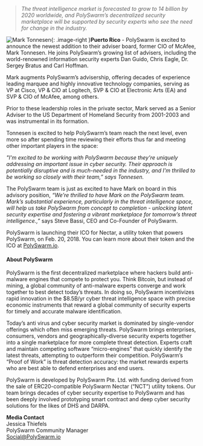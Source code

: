 > *The threat intelligence market is forecasted to grow to 14  billion by 2020 worldwide, and PolySwarm’s decentralized security marketplace will be supported by security experts who see the need for change in the industry.*

![Mark Tonnesen](/deprecated/images/team/markt.png){: .image-right }**Puerto Rico** - PolySwarm is excited to announce the newest addition to their adviser board, former CIO of McAfee, Mark Tonnesen. He joins PolySwarm’s growing list of advisers, including the world-renowned information security experts Dan Guido, Chris Eagle, Dr. Sergey Bratus and Carl Hoffman. 

Mark augments PolySwarm’s advisership, offering decades of experience leading marquee and highly innovative technology companies, serving as VP at Cisco, VP & CIO at Logitech, SVP & CIO at Electronic Arts (EA) and SVP & CIO of McAfee, among others.

Prior to these leadership roles in the private sector, Mark served as a Senior Adviser to the US Department of Homeland Security from 2001-2003 and was instrumental in its formation.

Tonnesen is excited to help PolySwarm’s team reach the next level, even more so after spending time reviewing their efforts thus far and meeting other important players in the space:

*"I'm excited to be working with PolySwarm because they're uniquely addressing an important issue in cyber security. Their approach is potentially disruptive and is much-needed in the industry, and I'm thrilled to be working so closely with their team,” says Tonnesen.*

The PolySwarm team is just as excited to have Mark on board in this advisory position, *“We’re thrilled to have Mark on the PolySwarm team. Mark’s substantial experience, particularly in the threat intelligence space, will help us take PolySwarm from concept to completion - unlocking latent security expertise and fostering a vibrant marketplace for tomorrow’s threat intelligence.,”* says Steve Bassi, CEO and Co-Founder of PolySwarm.

PolySwarm is launching their ICO for Nectar, a utility token that powers PolySwarm, on Feb. 20, 2018. You can learn more about their token and the ICO at [PolySwarm.io](https://polyswarm.io).

#### About PolySwarm

PolySwarm is the first decentralized marketplace where hackers build anti-malware engines that compete to protect you. Think Bitcoin, but instead of mining, a global community of anti-malware experts converge and work together to best detect today’s threats. In doing so, PolySwarm incentivizes rapid innovation in the $8.5B/yr cyber threat intelligence space with precise economic instruments that reward a global community of security experts for timely and accurate malware identification.

Today’s anti virus and cyber security market is dominated by single-vendor offerings which often miss emerging threats. PolySwarm brings enterprises, consumers, vendors and geographically-diverse security experts together into a single marketplace for more complete threat detection. Experts craft and maintain competing software “micro-engines” that quickly identify the latest threats, attempting to outperform their competition. PolySwarm’s “Proof of Work” is threat detection accuracy: the market rewards experts who are best able to defend enterprises and end users.

PolySwarm is developed by PolySwarm Pte. Ltd. with funding derived from the sale of ERC20-compatible PolySwarm Nectar (“NCT”) utility tokens. Our team brings decades of cyber security expertise to PolySwarm and has been deeply involved prototyping smart contract and deep cyber security solutions for the likes of DHS and DARPA.


**Media Contact**  
Jessica Thiefels  
PolySwarm Community Manager  
Social@PolySwarm.io
